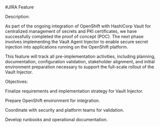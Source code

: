 #JIRA Feature

Description:

As part of the ongoing integration of OpenShift with HashiCorp Vault for centralized management of secrets and PKI certificates, we have successfully completed the proof of concept (POC). The next phase involves implementing the Vault Agent Injector to enable secure secret injection into applications running on the OpenShift platform.

This feature will track all pre-implementation activities, including planning, documentation, configuration validation, stakeholder alignment, and initial environment preparation necessary to support the full-scale rollout of the Vault Injector.

Objectives:

Finalize requirements and implementation strategy for Vault Injector.

Prepare OpenShift environment for integration.

Coordinate with security and platform teams for validation.

Develop runbooks and operational documentation.

